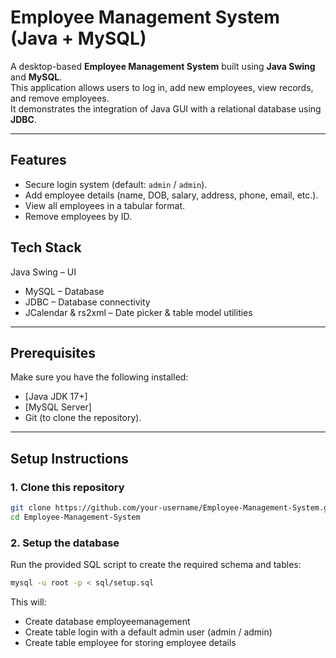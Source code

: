 # Employee Management System (Java + MySQL)

A desktop-based **Employee Management System** built using **Java Swing** and **MySQL**.  
This application allows users to log in, add new employees, view records, and remove employees.  
It demonstrates the integration of Java GUI with a relational database using **JDBC**.

---

## Features
- Secure login system (default: `admin` / `admin`).
- Add employee details (name, DOB, salary, address, phone, email, etc.).
- View all employees in a tabular format.
- Remove employees by ID.
## Tech Stack
Java Swing – UI
- MySQL – Database
- JDBC – Database connectivity
- JCalendar & rs2xml – Date picker & table model utilities

---

## Prerequisites
Make sure you have the following installed:
- [Java JDK 17+]
- [MySQL Server]
- Git (to clone the repository).

---

## Setup Instructions

### 1. Clone this repository
```bash
git clone https://github.com/your-username/Employee-Management-System.git
cd Employee-Management-System
```
### 2. Setup the database
Run the provided SQL script to create the required schema and tables:
```bash
mysql -u root -p < sql/setup.sql
```
This will:
- Create database employeemanagement
- Create table login with a default admin user (admin / admin)
- Create table employee for storing employee details

